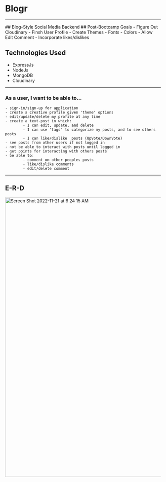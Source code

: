 # Blogr 
<hr>
## Blog-Style Social Media Backend
## Post-Bootcamp Goals
 - Figure Out Cloudinary
 - Finsh User Profile
 - Create Themes 
     - Fonts
     - Colors
 - Allow Edit Comment
 - Incorporate likes/dislikes

## Technologies Used
- ExpressJs
- NodeJs
- MongoDB
- Cloudinary
 <hr>

 ### As a user, I want to be able to...
    - sign-in/sign-up for application
    - create a creative profile given 'theme' options
    - edit/update/delete my profile at any time
    - create a text-post in which:
            - I can edit, update, and delete 
            - I can use "tags" to categorize my posts, and to see others posts
            - I can like/dislike  posts (UpVote/DownVote)
    - see posts from other users if not logged in
    - not be able to interact with posts until logged in 
    - get points for interacting with others posts
    - be able to:
            - comment on other peoples posts
            - like/dislike comments
            - edit/delete comment
<hr>

## E-R-D
<img width="906" alt="Screen Shot 2022-11-21 at 6 24 15 AM" src="https://user-images.githubusercontent.com/68655342/203050275-69c77671-d722-4207-8857-24ef23f4772a.png">
